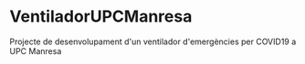 # VentiladorUPCManresa
Projecte de desenvolupament d'un ventilador d'emergències per COVID19 a UPC Manresa
